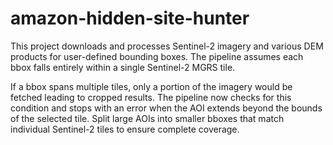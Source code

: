# amazon-hidden-site-hunter

This project downloads and processes Sentinel-2 imagery and various DEM products
for user-defined bounding boxes. The pipeline assumes each bbox falls entirely
within a single Sentinel-2 MGRS tile.

If a bbox spans multiple tiles, only a portion of the imagery would be fetched
leading to cropped results. The pipeline now checks for this condition and stops
with an error when the AOI extends beyond the bounds of the selected tile.
Split large AOIs into smaller bboxes that match individual Sentinel-2 tiles to
ensure complete coverage.
